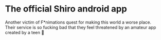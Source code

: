 # The official Shiro android app 

Another victim of F*nimations quest for making this world a worse place.
Their service is so fucking bad that they feel threatened by an amateur app created by a teen 🤡